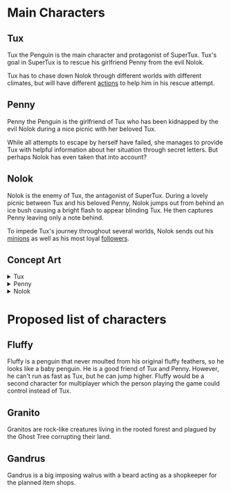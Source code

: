 Main Characters
===============

Tux
---

Tux the Penguin is the main character and protagonist of SuperTux. Tux's goal in SuperTux is to rescue his
girlfriend Penny from the evil Nolok.

Tux has to chase down Nolok through different worlds with different climates, but will have different
[actions](https://github.com/SuperTux/supertux/wiki/Actions) to help him in his rescue attempt.

Penny
-----

Penny the Penguin is the girlfriend of Tux who has been kidnapped by the evil Nolok during a nice picnic with
her beloved Tux.

While all attempts to escape by herself have failed, she manages to provide Tux with helpful information about her
situation through secret letters. But perhaps Nolok has even taken that into account?


Nolok
-----

Nolok is the enemy of Tux, the antagonist of SuperTux. During a lovely picnic between Tux and his beloved Penny,
Nolok jumps out from behind an ice bush causing a bright flash to appear blinding Tux. He then captures Penny
leaving only a note behind.

To impede Tux's journey throughout several worlds, Nolok sends out his [minions](https://github.com/SuperTux/supertux/wiki/Badguys)
as well as his most loyal [followers](https://github.com/SuperTux/supertux/wiki/Bosses).


Concept Art
-----------

<details>
  <summary>Tux</summary>

![](images/Supertux-buttjump.png "Tux performing a buttjump")
![](images/Tux_bubble.png "Flatulent Tux")
![](images/Firetux.png "Design concept for FireTux")

![](images/Supertux3d.jpg "3-D model of Tux")
</details>

<details>
  <summary>Penny</summary>
  
![](images/Penny.png "Sketch")
![](images/Penny2.png "Sketch 2")
![](images/Pennysheetwip.png "Penny actions test")
![](images/Pennytest.png "In-game")
![](images/Pennytest2.png "Drawing")
![](images/Pennykart1.png "3-D model from SuperTuxKart")
![](images/Pennyfrontside2.png)
![](images/Pennyfrontside.png)
![](images/PennyTux.png "Modified Tux to look like Penny")
![](images/PennySVN.png "Penny currently in SVN")
</details>

<details>
  <summary>Nolok</summary>
  
![](images/nolok_walk.png)
![](images/nolok_anim2.gif)
![](images/Nolok.png)
![](images/Nolok-statue.jpg)
![](images/Nolok-snip.png)
![](images/Noloksketches3.jpg)
![](images/Noloksketch7.jpg)
![](images/Noloksketch8.jpg)
![](images/Test10.gif)
![](images/Nolok_jump.png)
![](images/Nolokfrontside.png)
![](images/Nolok_large_front_sketch.png)
![](images/Nolokfrontside2.png)
![](images/Noloksketches1.jpg)
![](images/Nolok3.jpg)
![](images/Nolok2.jpg)
![](images/Nolok_stand.png)
![](images/Feline-Nolok.jpg "Feline version")

![](images/Nolok-small-color-paron.png)
![](images/Nolok-small.png)
![](images/Feline-Nolok-small.png "Feline version")
![](images/Nolok-statue-sample-5.png)
</details>


Proposed list of characters
===========================

Fluffy
------

Fluffy is a penguin that never moulted from his original fluffy feathers, so he looks like a baby penguin. He is
a good friend of Tux and Penny. However, he can't run as fast as Tux, but he can jump higher. Fluffy would be a
second character for multiplayer which the person playing the game could control instead of Tux.

Granito
-------

Granitos are rock-like creatures living in the rooted forest and plagued by the Ghost Tree corrupting their land.

Gandrus
-------

Gandrus is a big imposing walrus with a beard acting as a shopkeeper for the planned item shops.
